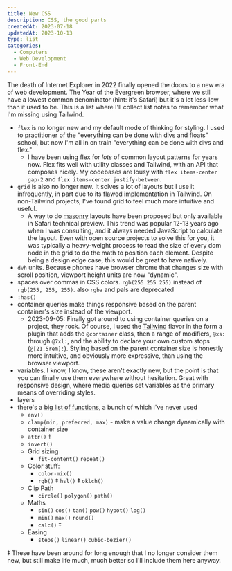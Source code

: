 ```yaml
---
title: New CSS
description: CSS, the good parts
createdAt: 2023-07-18
updatedAt: 2023-10-13
type: list
categories:
  - Computers
  - Web Development
  - Front-End
---
```


The death of Internet Explorer in 2022 finally opened the doors to a new era of web development.  The Year of the Evergreen browser, where we still have a lowest common denominator (hint: it's Safari) but it's a lot less-low than it used to be. This is a list where I'll collect list notes to remember what I'm missing using Tailwind.

- `flex` is no longer new and my default mode of thinking for styling. I used to practitioner of the "everything can be done with divs and floats" school, but now I'm all in on train "everything can be done with divs and flex."
	- I have been using flex for *lots* of common layout patterns for years now. Flex fits well with utility classes and Tailwind, with an API that composes nicely. My codebases are lousy with `flex items-center gap-2`  and `flex items-center justify-between`.
- `grid` is also no longer new. It solves a lot of layouts but I use it infrequently, in part due to its flawed implementation in Tailwind. On non-Tailwind projects, I've found grid to feel much more intuitive and useful.
	- A way to do [masonry](https://developer.mozilla.org/en-US/docs/Web/CSS/CSS_Grid_Layout/Masonry_Layout) layouts have been proposed but only available in Safari technical preview. This trend was popular 12-13 years ago when I was consulting, and it always needed JavaScript to calculate the layout. Even with open source projects to solve this for you, it was typically a heavy-weight process to read the size of every dom node in the grid to do the math to position each element. Despite being a design edge case, this would be great to have natively. 
- `dvh` units. Because phones have browser chrome that changes size with scroll position, viewport height units are now "dynamic".
- spaces over commas in CSS colors. `rgb(255 255 255)` instead of `rgb(255, 255, 255)`. also `rgba` and pals are deprecated
- `:has()`
- container queries make things responsive based on the parent container's size instead of the viewport.
	- 2023-09-05: Finally got around to using container queries on a project, they rock. Of course, I used the [Tailwind](./zen-of-tailwind) flavor in the form a plugin that adds the `@container` class, then a range of modifiers, `@xs:` through `@7xl:`, and the ability to declare your own custom stops (`@[21.5rem]:`).  Styling based on the parent container size is honestly more intuitive, and obviously more expressive, than using the browser viewport.
- variables. I know, I know, these aren't exactly new, but the point is that you can finally use them everywhere without hesitation. Great with responsive design, where media queries set variables as the primary means of overriding styles.
- layers
- there's a [big list of functions](https://twitter.com/argyleink/status/1684579433821372418?s=20), a bunch of which I've never used
	- `env()`
	- `clamp(min, preferred, max)` - make a value change dynamically with container size
	- `attr()` ‡
	- `invert()`
	- Grid sizing
		- `fit-content()` `repeat()`
	- Color stuff:
		- `color-mix()`
		- `rgb()` ‡ `hsl()` ‡ `oklch()`
	- Clip Path
		- `circle()` `polygon()` `path()`
	- Maths
		- `sin()` `cos()` `tan()` `pow()` `hypot()` `log()`
		- `min()` `max()` `round()`
		- `calc()` ‡
	- Easing
		- `steps()` `linear()` `cubic-bezier()`

‡ These have been around for long enough that I no longer consider them new, but still make life much, much better so I'll include them here anyway.